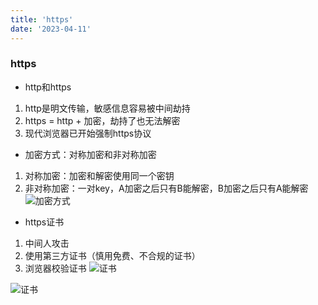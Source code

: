 ```yaml
---
title: 'https'
date: '2023-04-11'
---
```

### https
+ http和https
1. http是明文传输，敏感信息容易被中间劫持
2. https = http + 加密，劫持了也无法解密
3. 现代浏览器已开始强制https协议
+ 加密方式：对称加密和非对称加密
1. 对称加密：加密和解密使用同一个密钥
2. 非对称加密：一对key，A加密之后只有B能解密，B加密之后只有A能解密
![加密方式](/images/https.png)
+ https证书
1. 中间人攻击
2. 使用第三方证书（慎用免费、不合规的证书）
3. 浏览器校验证书
![证书](/images/https证书.png)

![证书](/images/https1.png)